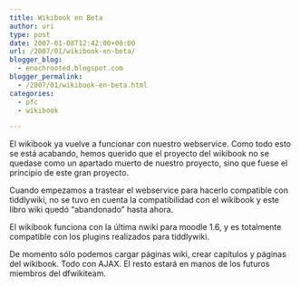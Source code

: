 ```yaml
---
title: Wikibook en Beta
author: uri
type: post
date: 2007-01-08T12:42:00+00:00
url: /2007/01/wikibook-en-beta/
blogger_blog:
  - enochrooted.blogspot.com
blogger_permalink:
  - /2007/01/wikibook-en-beta.html
categories:
  - pfc
  - wikibook

---
```

El wikibook ya vuelve a funcionar con nuestro webservice. Como todo esto se está acabando, hemos querido que el proyecto del wikibook no se quedase como un apartado muerto de nuestro proyecto, sino que fuese el principio de este gran proyecto.

Cuando empezamos a trastear el webservice para hacerlo compatible con tiddlywiki, no se tuvo en cuenta la compatibilidad con el wikibook y este libro wiki quedó &#8220;abandonado&#8221; hasta ahora. 

El wikibook funciona con la última nwiki para moodle 1.6, y es totalmente compatible con los plugins realizados para tiddlywiki.

De momento sólo podemos cargar páginas wiki, crear capítulos y páginas del wikibook. Todo con AJAX. El resto estará en manos de los futuros miembros del dfwikiteam.